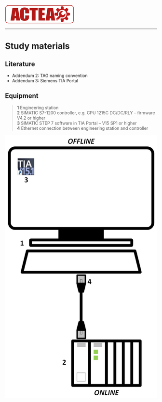 
![ACTEA](/Logo_ACTEA_2.png)
_____________________________________
# Study materials
## Literature
* Addendum 2: TAG naming convention
* Addendum 3: Siemens TIA Portal

## Equipment

>   **1** Engineering station <br>
>   **2** SIMATIC S7-1200 controller, e.g. CPU 1215C DC/DC/RLY – firmware V4.2 or higher <br>
>   **3** SIMATIC STEP 7 software in TIA Portal – V15 SP1 or higher <br>
>   **4** Ethernet connection between engineering station and controller

<center>

![Equipment](../Ex02/Images/Equipment.jpg "Equipment")
</center>
